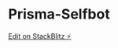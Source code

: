 # Prisma-Selfbot

[Edit on StackBlitz ⚡️](https://stackblitz.com/edit/basic-angular-tutorial-app-rnvj4k)